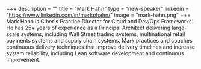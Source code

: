 +++
description = ""
title = "Mark Hahn"
type = "new-speaker"
linkedin = "https://www.linkedin.com/in/markphahn/"
image = "mark-hahn.png"
+++
Mark Hahn is Ciber's Practice Director for Cloud and Dev/Ops Frameworks. He has 25+ years of experience as a Principal Architect delivering large-scale systems, including Wall Street trading systems, multinational retail payments systems and supply chain systems. Mark practices and coaches continuous delivery techniques that improve delivery timelines and increase system reliability, including Lean software development and continuous improvement.